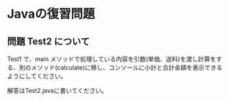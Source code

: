 # Javaの復習問題
## 問題 Test2 について
Test1 で、main メソッドで処理している内容を引数(単価、送料)を渡し計算をする、別のメソッド(calculate)に移し、コンソールに小計と合計金額を表示できるようにしてください。

解答はTest2.javaに書いてください。

